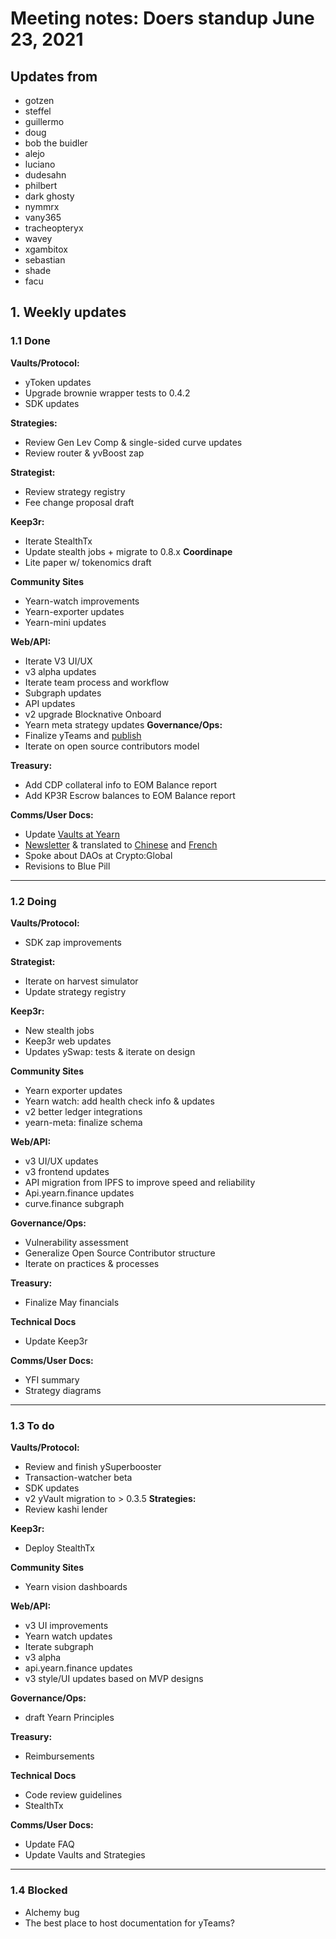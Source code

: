 # Meeting notes: Doers standup June 23, 2021

## Updates from
- gotzen
- steffel
- guillermo
- doug
- bob the buidler
- alejo
- luciano
- dudesahn
- philbert
- dark ghosty
- nymmrx
- vany365
- tracheopteryx
- wavey
- xgambitox
- sebastian
- shade
- facu

## 1. Weekly updates
### 1.1 Done

**Vaults/Protocol:**
- yToken updates
- Upgrade brownie wrapper tests to 0.4.2
- SDK updates

**Strategies:**
- Review Gen Lev Comp & single-sided curve updates
- Review router & yvBoost zap

**Strategist:**
- Review strategy registry
- Fee change proposal draft

**Keep3r:**
- Iterate StealthTx
- Update stealth jobs + migrate to 0.8.x
**Coordinape**
- Lite paper w/ tokenomics draft

**Community Sites**
- Yearn-watch improvements
- Yearn-exporter updates
- Yearn-mini updates    

**Web/API:**
- Iterate V3 UI/UX
- v3 alpha updates
- Iterate team process and workflow
- Subgraph updates
- API updates    
- v2 upgrade Blocknative Onboard
- Yearn meta strategy updates
**Governance/Ops:**
- Finalize yTeams and [publish](https://gov.yearn.finance/t/introducing-your-yteam-signers/11030)
- Iterate on open source contributors model    

**Treasury:**
- Add CDP collateral info to EOM Balance report
- Add KP3R Escrow balances to EOM Balance report

**Comms/User Docs:**
- Update [Vaults at Yearn](https://medium.com/yearn-state-of-the-vaults/the-vaults-at-yearn-9237905ffed3)
- [Newsletter](https://yearn.substack.com/p/yearn-finance-newsletter-38) & translated to [Chinese](https://mp.weixin.qq.com/s/0GEFYIEujvQWfVP8GeR81w) and [French](https://cryptoouf.com/newsletter/yearn-38)
- Spoke about DAOs at Crypto:Global
- Revisions to Blue Pill

---

### 1.2 Doing

**Vaults/Protocol:**
- SDK zap improvements

**Strategist:**
- Iterate on harvest simulator
- Update strategy registry

**Keep3r:**
- New stealth jobs
- Keep3r web updates
- Updates ySwap: tests & iterate on design

**Community Sites**
- Yearn exporter updates
- Yearn watch: add health check info & updates
- v2 better ledger integrations
- yearn-meta: finalize schema

**Web/API:**
- v3 UI/UX updates
- v3 frontend updates    
- API migration from IPFS to improve speed and reliability
- Api.yearn.finance updates
- curve.finance subgraph    

**Governance/Ops:**
- Vulnerability assessment
- Generalize Open Source Contributor structure    
- Iterate on practices & processes

**Treasury:**
- Finalize May financials

**Technical Docs**
- Update Keep3r

**Comms/User Docs:**
- YFI summary
- Strategy diagrams    

---

### 1.3 To do

**Vaults/Protocol:**
- Review and finish ySuperbooster
- Transaction-watcher beta
- SDK updates
- v2 yVault migration to > 0.3.5
**Strategies:**
- Review kashi lender

**Keep3r:**
- Deploy StealthTx

**Community Sites**
- Yearn vision dashboards

**Web/API:**
- v3 UI improvements
- Yearn watch updates
- Iterate subgraph    
- v3 alpha
- api.yearn.finance updates
- v3 style/UI updates based on MVP designs

**Governance/Ops:**
- draft Yearn Principles 

**Treasury:**
- Reimbursements

**Technical Docs**
- Code review guidelines
- StealthTx

**Comms/User Docs:**
- Update FAQ
- Update Vaults and Strategies    

---

### 1.4 Blocked
- Alchemy bug
- The best place to host documentation for yTeams?

